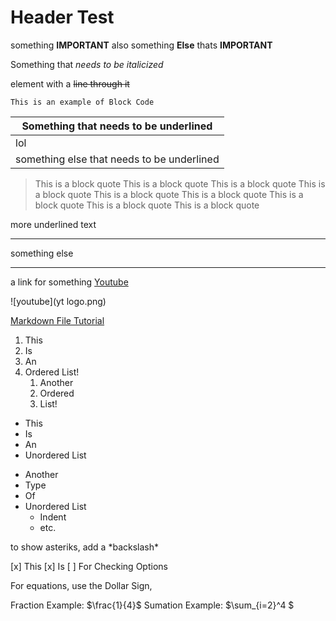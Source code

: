 # Header Test
something **IMPORTANT** also something **Else** thats **IMPORTANT**

Something that *needs to be italicized*

element with a ~~line through it~~

~~~
This is an example of Block Code
~~~

|Something that needs to be underlined|
|-------------------------------------|
|lol                                  |
|something else that needs to be underlined|

> This is a block quote This is a block quote This is a block quote This is a block quote This is a block quote This is a block quote This is a block quote This is a block quote This is a block quote

more underlined text 
- - - - - - - - - -
something else 
___________________

a link for something [Youtube](https://www.youtube.com) 

![youtube](yt logo.png)

[Markdown File Tutorial](https://www.youtube.com/watch?v=zKS7mjVvxGc "Tutorial Link")

1. This
1. Is
1. An
1. Ordered List!
    1. Another
    1. Ordered
    1. List!

- This
- Is
- An
- Unordered List

* Another
* Type
* Of
* Unordered List
    * Indent 
    * etc.

to show asteriks, add a \*backslash*

[x] This [x] Is [ ] For Checking Options

For equations, use the Dollar Sign, 

Fraction Example: $\frac{1}{4}$  Sumation Example: $\sum_{i=2}^4 $
